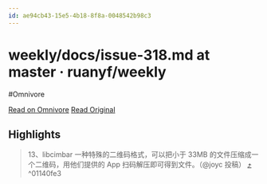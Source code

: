 ```yaml
---
id: ae94cb43-15e5-4b18-8f8a-0048542b98c3
---
```


# weekly/docs/issue-318.md at master · ruanyf/weekly
#Omnivore

[Read on Omnivore](https://omnivore.app/me/weekly-docs-issue-318-md-at-master-ruanyf-weekly-19228cd10f2)
[Read Original](https://github.com/ruanyf/weekly/blob/master/docs/issue-318.md)

## Highlights

> 13、libcimbar
> 一种特殊的二维码格式，可以把小于 33MB 的文件压缩成一个二维码，用他们提供的 App 扫码解压即可得到文件。（@joyc 投稿） [⤴️](https://omnivore.app/me/weekly-docs-issue-318-md-at-master-ruanyf-weekly-19228cd10f2#01140fe3-ad60-4f49-814a-618f755d4a15)  ^01140fe3

